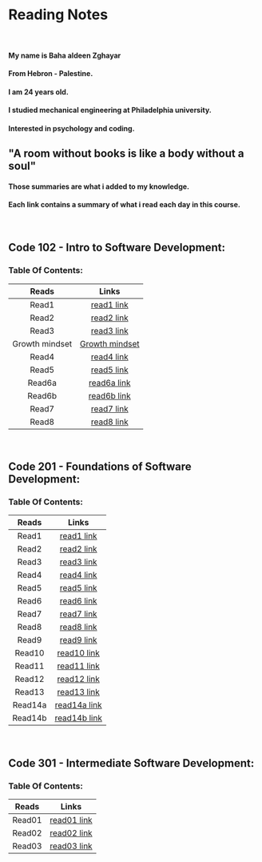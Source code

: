 # **Reading Notes**
<br>

#### My name is Baha aldeen Zghayar
#### From Hebron - Palestine.
#### I am 24 years old.
#### I studied mechanical engineering at Philadelphia university.
#### Interested in psychology and coding.

## "A room without books is like a body without a soul"

#### Those summaries are what i added to my knowledge. 
#### Each link contains a summary of what i read each day in this course. 

<br>

## **Code 102 - Intro to Software Development:**

### Table Of Contents: 

|     Reads            |        Links                                                                                   |
|:--------------------:|:------------------------------------------------------------------------------------------:    |
|     Read1            |  [read1 link](https://bahazghayar.github.io/reading-notes/read1)                               |
|     Read2            |  [read2 link](https://bahazghayar.github.io/reading-notes/read2)                               |
|     Read3            |  [read3 link](https://bahazghayar.github.io/reading-notes/read3)                               |
|     Growth mindset   |  [Growth mindset](https://bahazghayar.github.io/reading-notes/growthmindset)                   |  
|     Read4            |  [read4 link](https://bahazghayar.github.io/reading-notes/read4)                               | 
|     Read5            |  [read5 link](https://bahazghayar.github.io/reading-notes/read5)                               | 
|     Read6a           |  [read6a link](https://bahazghayar.github.io/reading-notes/read6a)                             | 
|     Read6b           |  [read6b link](https://bahazghayar.github.io/reading-notes/read6b)                             | 
|     Read7            |  [read7 link](https://bahazghayar.github.io/reading-notes/read7)                               | 
|     Read8            |  [read8 link](https://bahazghayar.github.io/reading-notes/read8)                               | 

<br>

## **Code 201 - Foundations of Software Development:**

### Table Of Contents: 

|     Reads            |        Links                                                                                   |
|:--------------------:|:------------------------------------------------------------------------------------------:    |
|     Read1            |     [read1 link](https://bahazghayar.github.io/reading-notes/class-01)                         |
|     Read2            |     [read2 link](https://bahazghayar.github.io/reading-notes/class-02)                         |
|     Read3            |     [read3 link](https://bahazghayar.github.io/reading-notes/class-03)                         |
|     Read4            |     [read4 link](https://bahazghayar.github.io/reading-notes/class-04)                         |  
|     Read5            |     [read5 link](https://bahazghayar.github.io/reading-notes/class-05)                         | 
|     Read6            |     [read6 link](https://bahazghayar.github.io/reading-notes/class-06)                         | 
|     Read7            |     [read7 link](https://bahazghayar.github.io/reading-notes/class-07)                         | 
|     Read8            |     [read8 link](https://bahazghayar.github.io/reading-notes/class-08)                         | 
|     Read9            |     [read9 link](https://bahazghayar.github.io/reading-notes/class-09)                         | 
|     Read10           |     [read10 link](https://bahazghayar.github.io/reading-notes/class-10)                        | 
|     Read11           |     [read11 link](https://bahazghayar.github.io/reading-notes/class-11)                        | 
|     Read12           |     [read12 link](https://bahazghayar.github.io/reading-notes/class-12)                        |
|     Read13           |     [read13 link](https://bahazghayar.github.io/reading-notes/class-13)                        |
|     Read14a          |     [read14a link](https://bahazghayar.github.io/reading-notes/class-14a)                      |
|     Read14b          |     [read14b link](https://bahazghayar.github.io/reading-notes/class-14b)                      |


<br>

## **Code 301 - Intermediate Software Development:**

### Table Of Contents:

|     Reads            |        Links                                                                                   |
|:--------------------:|:------------------------------------------------------------------------------------------:    |
|     Read01           |     [read01 link](https://bahazghayar.github.io/reading-notes/read01)                          |
|     Read02           |     [read02 link](https://bahazghayar.github.io/reading-notes/read02)                          |
|     Read03           |     [read03 link](https://bahazghayar.github.io/reading-notes/read03)                          |